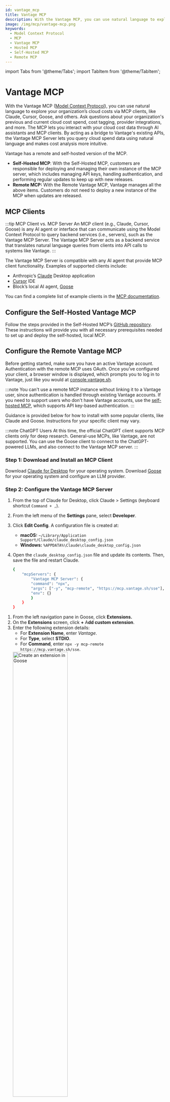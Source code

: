 ```yaml
---
id: vantage_mcp
title: Vantage MCP
description: With the Vantage MCP, you can use natural language to explore your organization’s cloud costs via MCP clients, like Claude, Cursor, Goose, and others.
image: /img/mcp/vantage-mcp.png
keywords:
  - Model Context Protocol 
  - MCP
  - Vantage MCP
  - Hosted MCP
  - Self-Hosted MCP
  - Remote MCP
---
```


import Tabs from '@theme/Tabs';
import TabItem from '@theme/TabItem';

# Vantage MCP

With the Vantage MCP ([Model Context Protocol](https://modelcontextprotocol.io/introduction)), you can use natural language to explore your organization’s cloud costs via MCP clients, like Claude, Cursor, Goose, and others. Ask questions about your organization's previous and current cloud cost spend, cost tagging, provider integrations, and more. The MCP lets you interact with your cloud cost data through AI assistants and MCP clients. By acting as a bridge to Vantage's existing APIs, the Vantage MCP Server lets you query cloud spend data using natural language and makes cost analysis more intuitive. 

Vantage has a remote and self-hosted version of the MCP.

- **Self-Hosted MCP**: With the Self-Hosted MCP, customers are responsible for deploying and managing their own instance of the MCP server, which includes managing API keys, handling authentication, and performing regular updates to keep up with new releases.
- **Remote MCP:** With the Remote Vantage MCP, Vantage manages all the above items. Customers do not need to deploy a new instance of the MCP when updates are released.

## MCP Clients

:::tip MCP Client vs. MCP Server
An MCP client (e.g., Claude, Cursor, Goose) is any AI agent or interface that can communicate using the Model Context Protocol to query backend services (i.e., servers), such as the Vantage MCP Server. The Vantage MCP Server acts as a backend service that translates natural language queries from clients into API calls to systems like Vantage. 
:::

The Vantage MCP Server is compatible with any AI agent that provide MCP client functionality. Examples of supported clients include: 

- Anthropic’s [Claude](https://claude.ai) Desktop application
- [Cursor](https://www.cursor.com/) IDE
- Block’s local AI agent, [Goose](https://github.com/block/goose)

You can find a complete list of example clients in the [MCP documentation](https://modelcontextprotocol.io/clients).

## Configure the Self-Hosted Vantage MCP

Follow the steps provided in the Self-Hosted MCP’s [GitHub repository](https://github.com/vantage-sh/vantage-mcp-server). These instructions will provide you with all necessary prerequisites needed to set up and deploy the self-hosted, local MCP.

## Configure the Remote Vantage MCP

Before getting started, make sure you have an active Vantage account. Authentication with the remote MCP uses OAuth. Once you’ve configured your client, a browser window is displayed, which prompts you to log in to Vantage, just like you would at [console.vantage.sh](https://console.vantage.sh/).

:::note
You can't use a remote MCP instance without linking it to a Vantage user, since authentication is handled through existing Vantage accounts. If you need to support users who don't have Vantage accounts, use the [self-hosted MCP](https://github.com/vantage-sh/vantage-mcp-server), which supports API key-based authentication.
:::

Guidance is provided below for how to install with some popular clients, like Claude and Goose. Instructions for your specific client may vary. 

:::note ChatGPT Users
At this time, the official ChatGPT client supports MCP clients only for deep research. General-use MCPs, like Vantage, are not supported. You can use the Goose client to connect to the ChatGPT-powered LLMs, and also connect to the Vantage MCP server. 
:::

### Step 1: Download and Install an MCP Client

<Tabs groupId="mcp">
    <TabItem value="claude" label="Claude" default>
    Download <a href="https://claude.ai/download">Claude for Desktop</a> for your operating system.
    </TabItem>
    <TabItem value="goose" label="Goose" default>
    Download <a href="https://block.github.io/goose/docs/getting-started/installation/">Goose</a> for your operating system and configure an LLM provider.
    </TabItem>
</Tabs>

### Step 2: Configure the Vantage MCP Server

<Tabs groupId="mcp">
<TabItem value="claude" label="Claude">

1. From the top of Claude for Desktop, click Claude > Settings (keyboard shortcut `Command + ,`).
2. From the left menu of the **Settings** pane, select **Developer**.
3. Click **Edit Config**. A configuration file is created at:
   - **macOS:** `~/Library/Application Support/Claude/claude_desktop_config.json`
   - **Windows:** `%APPDATA%\Claude\claude_desktop_config.json`
4. Open the `claude_desktop_config.json` file and update its contents. Then, save the file and restart Claude.

    ```bash
    {
        "mcpServers": {
            "Vantage MCP Server": {
            "command": "npx",
            "args": ["-y", "mcp-remote", "https://mcp.vantage.sh/sse"],
            "env": {}
            }
        }
    }
    ```

</TabItem>
<TabItem value="goose" label="Goose">

1. From the left navigation pane in Goose, click **Extensions.** 
2. On the **Extensions** screen, click **+** A**dd custom extension**.
3. Enter the following extension details:
    - For **Extension Name**, enter *Vantage*.
    - For **Type**, select **STDIO**. 
    - For **Command**, enter `npx -y mcp-remote https://mcp.vantage.sh/sse`.
    <div style={{display:"flex", justifyContent:"center"}}>
    <img alt="Create an extension in Goose" width="60%" src="/img/mcp/goose-extension.png" />
    </div>
4. Click **Add Extension**. 

</TabItem>
</Tabs>


### Step 3: Authorize the Vantage MCP Server    

:::note
You may need to close and reopen your client for the authorization screen to display.
:::

After you configure the MCP server, an authorization screen is displayed in your browser. 

1. Read the authorization information. Then, click **Allow Access** to proceed.
    <div style={{display:"flex", justifyContent:"center"}}>
        <img alt="Authorize the MCP in Vantage" width="60%" src="/img/mcp/vantage-auth.png" />
    </div>
2. You will then be prompted to log in to Vantage with your username and password or authenticate via SSO. After you log in to Vantage, you will have access to the Vantage MCP server.

### Step 4: Prompt the Vantage MCP Server

<Tabs groupId="mcp">
<TabItem value="claude" label="Claude">

Start a new chat to begin prompting Claude. For example, you can ask, _“In Vantage, which workspaces do I have access to?”_ Claude uses the appropriate [MCP tool](/vantage_mcp#mcp-tools) and replies with workspace access details.

<div style={{display:"flex", justifyContent:"center"}}>
    <img alt="Chatting with Claude and Vantage MCP" width="80%" src="/img/mcp/claude-chat.png" />
</div>

Each time Claude uses a new tool, you'll be asked to approve it. Click **Allow Always** to grant ongoing access, or **Allow Once** to approve it just this time.

<div style={{display:"flex", justifyContent:"center"}}>
    <img alt="Authorizing a tool in Claude" width="50%" src="/img/mcp/claude-tools.png" />
</div>

:::note
You may encounter conversation limits when prompting Claude. If you encounter a limit, create a new chat. As a best practice, keep separate topics in separate chats for better organization.
:::

</TabItem>

<TabItem value="goose" label="Goose">

Start a new chat to begin prompting Goose. For example, you can ask, _“In Vantage, which workspaces do I have access to?”_ Goose uses the appropriate MCP tool and replies with workspace access details.

<div style={{display:"flex", justifyContent:"center"}}>
    <img alt="Chatting with Goose and Vantage MCP" width="80%" src="/img/mcp/goose-chat.png" />
</div>

</TabItem>

</Tabs>

## Vantage MCP Tools {#mcp-tools}

MCP tools “are a powerful primitive in the Model Context Protocol (MCP) that enable servers to expose executable functionality to clients. Through tools, LLMs can interact with external systems, perform computations, and take actions in the real world” ([Source](https://modelcontextprotocol.io/docs/concepts/tools)). The Vantage MCP exposes the following tools:

| Tool | Description |
| --- | --- |
| `get-cost-report-forecast` | List all spending forecasts related to a Cost Report. |
| `get-myself` | A utility to list available workspaces and check the access level of your authentication token. |
| `list-anomalies` | List of anomalies that were detected on Cost Reports. |
| `list-budgets` | List all budgets available to compare against a Cost Report and track spending. |
| `list-cost-integrations` | List all cost provider integrations (e.g., AWS, Azure, GCP) available to provide costs data from and their associated accounts. |
| `list-cost-providers` | List of the providers that the given workspace has shared with it, for filtering in [Vantage Query Language (VQL)](/vql) queries. |
| `list-cost-reports` | List all available Cost Reports. |
| `list-cost-services` | Lists all the services and their associated provider that is shared with the given workspace. |
| `list-costs` | Display all the costs in an associated Cost Report. |
| `list-dashboards` | List of all dashboards created in the Vantage account. |
| `list-tag-values` | List of tag values that can be used to filter Cost Reports. |
| `list-tags` | List of tags that can be used to filter Cost Reports. |
| `list-unit-costs` | Retrieve the unit costs for a given Cost Report. |
| `query-costs` | A general-purpose way to fetch cost data using VQL. |
| `submit-user-feedback` | Send feedback about the MCP or overall Vantage experience to the Vantage team. |

## Examples: Prompt the Vantage MCP

When you use the Vantage MCP, consider constructing clear and well-structured prompts to get the exact response you are looking for. This method helps your AI client understand your intent and provides you with the best response. You can provide relevant context, such as specific workspaces, timeframes, or services. See the [Prompting Best Practices](/vantage_mcp#best-practices) section for some additional tips.

Consider the below example. In this example, the user has chosen to use Claude to interact with the Vantage MCP. This user is part of an organization that has multiple workspaces on Vantage.

The user asks:

> *How much did we spend on S3 in us-east-1 over the last 30 days?*

Claude responds:

> *I'll help you find your S3 spending in us-east-1 over the last 30 days. First, let me check your workspace information and available cost providers.*

The MCP’s `get-myself` tool is then used to retrieve:

- User identity
- Accessible workspaces
- Cost provider connections (e.g., AWS)

Claude identifies that the user has access to multiple workspaces and selects the default one to proceed:

> *I can see you have access to multiple workspaces. To get your S3 spending data, I'll need to know which workspace you'd like me to query. I'll start with the first workspace ('Marketing Workspace') and check for AWS S3 costs.*

Now that Claude has the necessary context, it calls the MCP’s `query-costs` tool with scoped filters:

```json
{
  `filter`: `(costs.provider = 'aws' AND costs.service = 'Amazon Simple Storage Service' AND costs.region = 'us-east-1')`,
  `date_bin`: `day`,
  `end_date`: `2025-07-22`,
  `start_date`: `2025-06-22`,
  `workspace_token`: `wrkspc_1234567`
}
```

Claude responds:

> *It looks like there are no S3 costs in us-east-1 for Marketing Workspace. Let me try a few other workspaces to see if your S3 costs might be in a different workspace. Let me check the "Management" workspace which seems like it might be a primary workspace.*

It then uses the `query-costs` tool again to look in other workspaces until it finds spend in a workspace. 

> _Based on your query for S3 costs in us-east-1 over the last 30 days (June 22 - July 22, 2025), here's what I found:_
>
> _**S3 Spending Summary (us-east-1, Last 30 Days)**_
>
> _Total S3 Spend: $55,089.92_
>
> _The costs are distributed across multiple AWS accounts:_
>
> _**Top Spending Accounts:**_
>
> _- Account 123456789: ~$25,850+ (dominant portion of spend)_
> 
> _ ..._

In addition, daily spending patterns and other insights are provided.

:::tip
For quicker, more relevant results, if the user had specified the workspace in the initial question, for example:

> _How much did we spend on S3 in us-east-1 over the last 30 days in the Management Workspace?_
> 

Claude would immediately have the necessary context and could skip the workspace confirmation step, which would result in a quicker, more relevant response.
:::

### Prompting Best Practices {#best-practices}

Consider using the following best practices when working with the Vantage MCP:

- Add context to your prompts. Mention primitives like provider, time frame, workspace, specific service, or tags, when applicable.
    - _Example: What was our GCP BigQuery spend for September and October 2024?_
- Ask one thing at a time and avoid stacking various unrelated questions. Instead of, _“What were our EC2 costs last month, and also which accounts are over budget, and can you tell me if any tags are missing?”_ consider asking these as separate prompts to keep responses organized and information relevant.
- Be specific. Don’t assume the client knows what terms like “important” mean. Instead of _"What are my most important costs to monitor?"_, try something more specific, like, _"Which services have the highest costs without tags?"_ or _"Which accounts had the biggest increase in spend over the past two months?"_

### Additional Prompt Examples

Additional examples are provided below for how you can interact with the Vantage MCP.

<details>
<summary>Cost Analysis</summary>

- How much did we spend on S3 in us-east-1 over the last 30 days in the Management workspace?  
- What are the top 5 most expensive GCP services this month across all workspaces?  
- Compare GCP and Azure spend for the last quarter.  
- Show me my EC2 costs that are tagged with the environment tag.

</details>

<details>
<summary>Forecasting and Planning</summary>

- What is our forecasted cloud spend for next month across all providers?  
- If we deprecate the ap-northeast-2 AWS region, how much could we save?

</details>

<details>
<summary>Tagging and Filtering</summary>

- List all tags available in our default workspace.  
- Get last month’s Datadog spend filtered by the infra team tag.  
- Break down Azure costs by the owner tag for the past 90 days.

</details>

<details>
<summary>Anomaly Detection</summary>

- Are there any recent major anomalies in our GitHub spend?  
- Which AWS services spiked in cost over the last 7 days?

</details>

## Feedback

You can join the free [Vantage Community Slack](https://vantage.sh/slack) to connect with other users and the Vantage team. In the `#mcp` channel, share feedback, ask questions, and see how others are using the Vantage MCP server. 

You can also use the `submit-user-feedback` tool within the MCP to submit feedback. Send a prompt, like:

> _Can you provide Vantage the following feedback: I love using the MCP!_